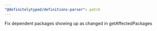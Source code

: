 ```yaml
---
"@definitelytyped/definitions-parser": patch
---
```


Fix dependent packages showing up as changed in getAffectedPackages
